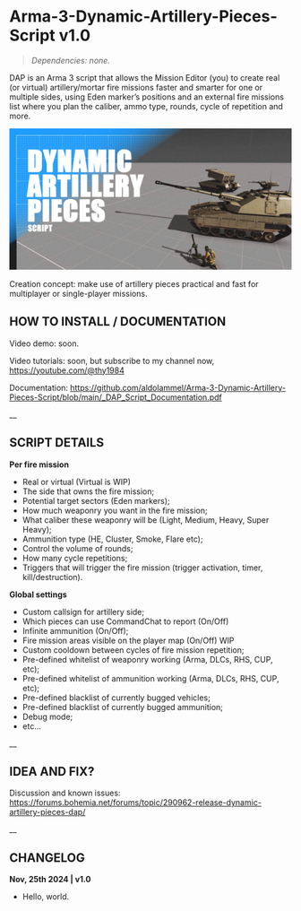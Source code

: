 # Arma-3-Dynamic-Artillery-Pieces-Script v1.0
>*Dependencies: none.*

DAP is an Arma 3 script that allows the Mission Editor (you) to create real (or virtual) artillery/mortar fire missions faster and smarter for one or multiple sides, using Eden marker’s positions and an external fire missions list where you plan the caliber, ammo type, rounds, cycle of repetition and more.

<img src="dap_mission_example.VR/images/thumb.jpg" />

Creation concept: make use of artillery pieces practical and fast for multiplayer or single-player missions.

## HOW TO INSTALL / DOCUMENTATION

Video demo: soon.

Video tutorials: soon, but subscribe to my channel now, https://youtube.com/@thy1984

Documentation: https://github.com/aldolammel/Arma-3-Dynamic-Artillery-Pieces-Script/blob/main/_DAP_Script_Documentation.pdf

__

## SCRIPT DETAILS

**Per fire mission**
- Real or virtual (Virtual is WIP)
- The side that owns the fire mission;
- Potential target sectors (Eden markers);
- How much weaponry you want in the fire mission;
- What caliber these weaponry will be (Light, Medium, Heavy, Super Heavy);
- Ammunition type (HE, Cluster, Smoke, Flare etc);
- Control the volume of rounds;
- How many cycle repetitions;
- Triggers that will trigger the fire mission (trigger activation, timer, kill/destruction).

**Global settings**
- Custom callsign for artillery side;
- Which pieces can use CommandChat to report (On/Off)
- Infinite ammunition (On/Off);
- Fire mission areas visible on the player map (On/Off)  WIP
- Custom cooldown between cycles of fire mission repetition;
- Pre-defined whitelist of weaponry working (Arma, DLCs, RHS, CUP, etc);
- Pre-defined whitelist of ammunition working (Arma, DLCs, RHS, CUP, etc);
- Pre-defined blacklist of currently bugged vehicles;
- Pre-defined blacklist of currently bugged ammunition;
- Debug mode;
- etc...

__

## IDEA AND FIX?

Discussion and known issues: https://forums.bohemia.net/forums/topic/290962-release-dynamic-artillery-pieces-dap/

__

## CHANGELOG

**Nov, 25th 2024 | v1.0**
- Hello, world.